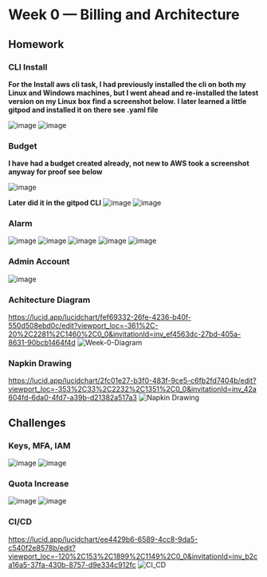 # Week 0 — Billing and Architecture

## Homework

### CLI Install
**For the Install aws cli task, I had previously installed the cli on both my Linux and Windows machines, but I went ahead and re-installed the latest version on my Linux box find a screenshot below.**  **I later learned a little gitpod and installed it on there see .yaml file**

![image](https://user-images.githubusercontent.com/100949697/219178493-48509798-99ed-46cb-92d2-90f7d2c0f361.png)
![image](https://user-images.githubusercontent.com/100949697/219825456-3f2886ec-757e-44cd-a96d-afd2fa7e37a7.png)

 
 ### Budget
 **I have had a budget created already, not new to AWS took a screenshot anyway for proof see below**
 
 ![image](https://user-images.githubusercontent.com/100949697/219216777-eaa5d55a-11ae-46ef-be1e-a64cfc9496d5.png)
 
**Later did it in the gitpod CLI**
![image](https://user-images.githubusercontent.com/100949697/219812932-892cf3ad-4102-42a4-9e4c-d29bd8db6a5a.png)
![image](https://user-images.githubusercontent.com/100949697/219813070-65348b44-cb6f-44b2-b0ec-0f827bbf0cb5.png)


 ### Alarm
 ![image](https://user-images.githubusercontent.com/100949697/219813279-b7019604-c9f3-4f13-a053-124ee522c092.png)
 ![image](https://user-images.githubusercontent.com/100949697/219812781-9e575131-b06f-40f4-9cd0-9112c1a1df60.png)
 ![image](https://user-images.githubusercontent.com/100949697/219812687-8219106c-33f7-47ba-9921-90389b28c0f9.png)
 ![image](https://user-images.githubusercontent.com/100949697/219815665-cdfbd69c-1ef8-43ca-8b0f-477dcc3055eb.png)
 ![image](https://user-images.githubusercontent.com/100949697/219815714-2e66fc04-d59c-4381-9d1d-f28365282069.png)




 
 ### Admin Account
 ![image](https://user-images.githubusercontent.com/100949697/219221231-c21a34a6-6f5e-4199-8ab7-489d51127b76.png)



### Achitecture Diagram
https://lucid.app/lucidchart/fef69332-26fe-4236-b40f-550d508ebd0c/edit?viewport_loc=-361%2C-20%2C2281%2C1460%2C0_0&invitationId=inv_ef4563dc-27bd-405a-8631-90bcb1464f4d 
![Week-0-Diagram](https://user-images.githubusercontent.com/100949697/218834364-dd336684-27bb-43e2-aa26-aef46e96a6bb.jpeg)


### Napkin Drawing
https://lucid.app/lucidchart/2fc01e27-b3f0-483f-9ce5-c6fb2fd7404b/edit?viewport_loc=-353%2C33%2C2232%2C1351%2C0_0&invitationId=inv_42a604fd-6da0-4fd7-a39b-d21382a517a3
![Napkin Drawing](https://user-images.githubusercontent.com/100949697/218839571-5fa34200-478f-4a39-b9e7-a706443ad81a.jpeg)




## Challenges
### Keys, MFA, IAM
![image](https://user-images.githubusercontent.com/100949697/219824903-6a74e40b-d5fd-4883-8de9-ca556ba82e16.png)
![image](https://user-images.githubusercontent.com/100949697/219825263-b02a08e8-689a-45e1-8eaa-401c15a7e332.png)


### Quota Increase
![image](https://user-images.githubusercontent.com/100949697/219824613-63bfb68b-392b-43f1-b2af-d1db9ec5ebb1.png)
![image](https://user-images.githubusercontent.com/100949697/219824716-c4626dbf-d256-4992-893a-32b9e4c380ba.png)


### CI/CD
https://lucid.app/lucidchart/ee4429b6-6589-4cc8-9da5-c540f2e8578b/edit?viewport_loc=-120%2C153%2C1899%2C1149%2C0_0&invitationId=inv_b2ca16a5-37fa-430b-8757-d9e334c912fc
![CI_CD](https://user-images.githubusercontent.com/100949697/218853561-7f63df95-a1bf-4ff5-8fd4-dc4b33919688.jpeg)
